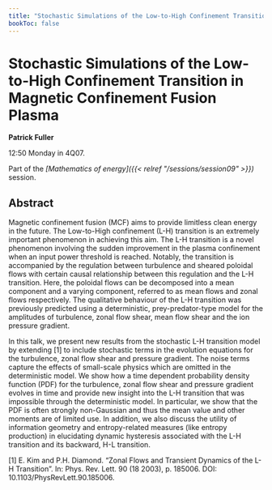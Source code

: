 ```yaml
---
title: "Stochastic Simulations of the Low-to-High Confinement Transition in Magnetic Confinement Fusion Plasma"
bookToc: false
---
```


# Stochastic Simulations of the Low-to-High Confinement Transition in Magnetic Confinement Fusion Plasma

**Patrick Fuller**

12:50 Monday in 4Q07.

Part of the *[Mathematics of energy]({{< relref "/sessions/session09" >}})* session.

## Abstract

Magnetic confinement fusion (MCF) aims to provide limitless clean energy in the future. The Low-to-High confinement (L-H) transition is an extremely important phenomenon in achieving this aim. The L-H transition is a novel phenomenon involving the sudden improvement in the plasma confinement when an input power threshold is reached. Notably, the transition is accompanied by the regulation between turbulence and sheared poloidal flows with certain causal relationship between this regulation and the L-H transition. Here, the poloidal flows can be decomposed into a mean component and a varying component, referred to as mean flows and zonal flows respectively. The qualitative behaviour of the L-H transition was previously predicted using a deterministic, prey-predator-type model for the amplitudes of turbulence, zonal flow shear, mean flow shear and the ion pressure gradient. 

In this talk, we present new results from the stochastic L-H transition model by extending [1] to include stochastic terms in the evolution equations for the turbulence, zonal flow shear and pressure gradient. The noise terms capture the effects of small-scale physics which are omitted in the deterministic model. We show how a time dependent probability density function (PDF) for the turbulence, zonal flow shear and pressure gradient evolves in time and provide new insight into the L-H transition that was impossible through the deterministic model. In particular, we show that the PDF is often strongly non-Gaussian and thus the mean value and other moments are of limited use. In addition, we also discuss the utility of information geometry and entropy-related measures (like entropy production) in elucidating dynamic hysteresis associated with the L-H transition and its backward, H-L transition.

[1] E. Kim and P.H. Diamond. “Zonal Flows and Transient Dynamics of the L-H Transition”. In: Phys. Rev. Lett. 90 (18 2003), p. 185006. DOI: 10.1103/PhysRevLett.90.185006.



